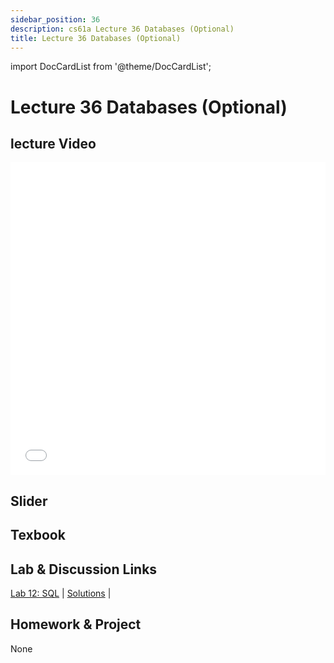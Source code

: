 ```yaml
---
sidebar_position: 36
description: cs61a Lecture 36 Databases (Optional)
title: Lecture 36 Databases (Optional)
---
```


import DocCardList from '@theme/DocCardList';


# Lecture 36 Databases (Optional)
## lecture Video

<iframe src="//player.bilibili.com/player.html?aid=277746636&bvid=BV17c411f78k&cid=1311465503&p=1&high_quality=1&danmaku=0" scrolling="no" border="0" frameborder="no" framespacing="0" allowfullscreen="true" allowfullscreen="allowfullscreen" width="100%" height="500" scrolling="no" frameborder="0" sandbox="allow-top-navigation allow-same-origin allow-forms allow-scripts"> </iframe>

## Slider

## Texbook


## Lab & Discussion Links
[Lab 12: SQL](../lab/lab12.md) | [Solutions](../lab/sol-lab12.md) | 

## Homework & Project
None


<DocCardList />

